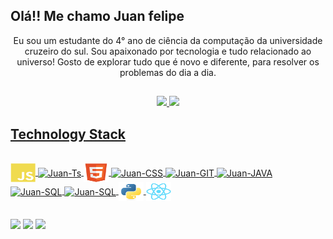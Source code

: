 ## Olá!! Me chamo Juan felipe

<div align="center">
Eu sou um estudante do 4° ano de ciência da computação da universidade cruzeiro do sul. Sou apaixonado por tecnologia e tudo relacionado ao universo! Gosto de explorar tudo que é novo e diferente, para resolver os problemas do dia a dia.
</div>




## 

<div align="center">
  <a href="https://github.com/felipejuan5">
  <img height="160em" src="https://github-readme-stats.vercel.app/api?username=felipejuan5&show_icons=true&theme=algolia&include_all_commits=true&count_private=true"/>
  <img height="160em" src="https://github-readme-stats.vercel.app/api/top-langs/?username=felipejuan5&layout=compact&langs_count=7&theme=algolia"/>
</div>

## Technology Stack 


<div style="display: inline_block"><br>
  <img align="center" alt="Juan-Js" height="30" width="40" src="https://raw.githubusercontent.com/devicons/devicon/master/icons/javascript/javascript-plain.svg">
  <img align="center" alt="Juan-Ts" height="30" width="40" src="https://cdn.jsdelivr.net/gh/devicons/devicon/icons/arduino/arduino-original.svg" />       
  <img align="center" alt="Juan-HTML" height="30" width="40" src="https://raw.githubusercontent.com/devicons/devicon/master/icons/html5/html5-original.svg">
  <img align="center" alt="Juan-CSS" height="30" width="40" src="https://cdn.jsdelivr.net/gh/devicons/devicon/icons/css3/css3-original.svg" />
  <img align="center" alt="Juan-GIT" height="30" width="40" src="https://cdn.jsdelivr.net/gh/devicons/devicon/icons/git/git-original.svg" />
  <img align="center" alt="Juan-JAVA" height="30" width="40" src="https://cdn.jsdelivr.net/gh/devicons/devicon/icons/java/java-original.svg" />
  <img align="center" alt="Juan-SQL" height="30" width="40" src="https://cdn.jsdelivr.net/gh/devicons/devicon/icons/mysql/mysql-original.svg" />
  <img align="center" alt="Juan-SQL" height="30" width="40" src="https://cdn.jsdelivr.net/gh/devicons/devicon/icons/oracle/oracle-original.svg" />       
  <img align="center" alt="Juan-Python" height="30" width="40" src="https://raw.githubusercontent.com/devicons/devicon/master/icons/python/python-original.svg">
  <img align="center" alt="Juan-Python" height="30" width="40" src="https://raw.githubusercontent.com/devicons/devicon/master/icons/react/react-original.svg">
  
  
</div>

##

<div> 
  
  <a href="https://www.instagram.com/juan_altran/" target="_blank"><img src="https://img.shields.io/badge/-Instagram-%23E4405F?style=for-the-badge&logo=instagram&logoColor=white" target="_blank"></a>
  <a href = "mailto:juanfelipealtran@gmail.com"><img src="https://img.shields.io/badge/-Gmail-%23333?style=for-the-badge&logo=gmail&logoColor=white" target="_blank"></a>
  <a href="https://www.linkedin.com/in/juan-felipe-a85b05208/" target="_blank"><img src="https://img.shields.io/badge/-LinkedIn-%230077B5?style=for-the-badge&logo=linkedin&logoColor=white" target="_blank"></a>


